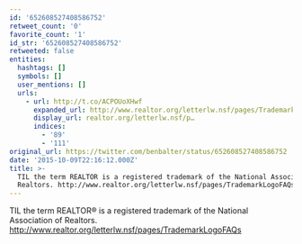 ```yaml
---
id: '652608527408586752'
retweet_count: '0'
favorite_count: '1'
id_str: '652608527408586752'
retweeted: false
entities:
  hashtags: []
  symbols: []
  user_mentions: []
  urls:
    - url: http://t.co/ACPOUoXHwf
      expanded_url: http://www.realtor.org/letterlw.nsf/pages/TrademarkLogoFAQs
      display_url: realtor.org/letterlw.nsf/p…
      indices:
        - '89'
        - '111'
original_url: https://twitter.com/benbalter/status/652608527408586752
date: '2015-10-09T22:16:12.000Z'
title: >-
  TIL the term REALTOR is a registered trademark of the National Association of
  Realtors. http://www.realtor.org/letterlw.nsf/pages/TrademarkLogoFAQs
---
```


TIL the term REALTOR® is a registered trademark of the National Association of Realtors. http://www.realtor.org/letterlw.nsf/pages/TrademarkLogoFAQs